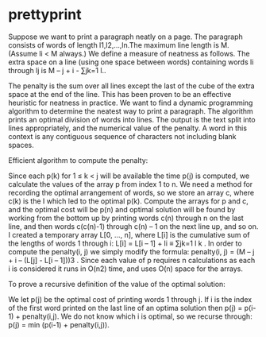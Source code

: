 prettyprint
===========

Suppose we want to print a paragraph neatly on a page. The paragraph consists of words of length l1,l2,…,ln.The maximum line length is M. (Assume li < M always.) We define a measure of neatness as follows. The extra space on a line (using one space between words) containing words li through lj  is 
M – j + i - ∑jk=1 l..

The penalty is the sum over all lines except the last of the cube of the extra space at the end of the line. This has been proven to be an effective heuristic for neatness in practice. We want to find a dynamic programming algorithm to determine the neatest way to print a paragraph. The algorithm prints an optimal division of words into lines. The output is the text split into lines appropriately, and the numerical value of the penalty. A word in this context is any contiguous sequence of characters not including blank spaces.

Efficient algorithm to compute the penalty:

Since each p(k) for 1 ≤ k < j will be available the time p(j) is computed, we calculate the values of the array p from index 1 to n.  We need a method for recording the optimal arrangement of words, so we store an array c, where c(k) is the I which led to the optimal p(k).  Compute the arrays for p and c, and the optimal cost will be p(n) and optimal solution will be found by working from the bottom up by printing words c(n) through n on the last line, and then words c(c(n)-1) through c(n) – 1 on the next line up, and so on.  I created a temporary array L[0, …, n], where L[i] is the cumulative sum of the lengths of words 1 through i:  L[i] = L[i – 1] + li ≡ ∑jk=1 l k .  In order to compute the penalty(i, j) we simply modify the formula: penalty(i, j) = (M – j + i – (L[j] - L[i – 1]))3 .  Since each value of p requires n calculations as each i is considered it runs in O(n2) time, and uses O(n) space for the arrays.

To prove a recursive definition of the value of the optimal solution:

We let p(j) be the optimal cost of printing words 1 through j.  If i is the index of the first word printed on the last line of an optima solution then p(j) = p(i-1) + penalty(i,j).  We do not know which i is optimal, so we recurse through: p(j) = min (p(i-1) + penalty(i,j)). 

